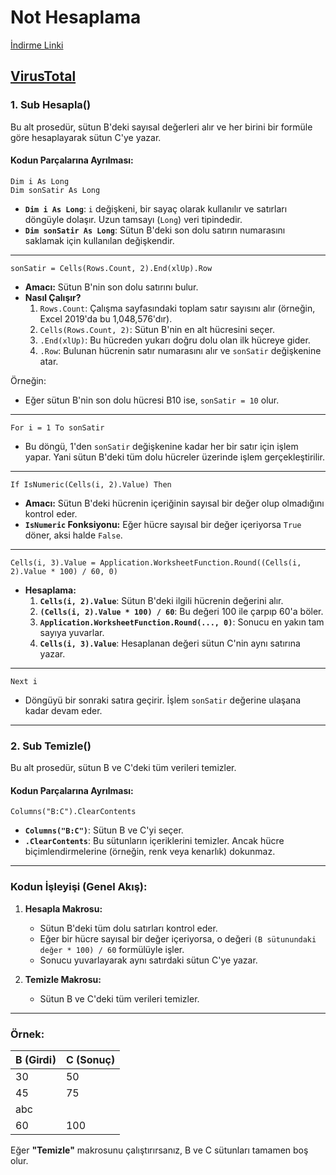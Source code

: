 # Not Hesaplama
[İndirme Linki](https://raw.githubusercontent.com/omerdynasty/not-hesaplama/refs/heads/main/Excel%20Dosyalar%C4%B1/not%20hesaplama.xlsm)

[VirusTotal](https://www.virustotal.com/gui/file/34067ca54d87b47033d05c55667617567276b66f6e1576abf29ea06279a77014)
---

### **1. Sub Hesapla()**
Bu alt prosedür, sütun B'deki sayısal değerleri alır ve her birini bir formüle göre hesaplayarak sütun C'ye yazar.

#### Kodun Parçalarına Ayrılması:
```vba
Dim i As Long
Dim sonSatir As Long
```
- **`Dim i As Long`**: `i` değişkeni, bir sayaç olarak kullanılır ve satırları döngüyle dolaşır. Uzun tamsayı (`Long`) veri tipindedir.
- **`Dim sonSatir As Long`**: Sütun B'deki son dolu satırın numarasını saklamak için kullanılan değişkendir.

---

```vba
sonSatir = Cells(Rows.Count, 2).End(xlUp).Row
```
- **Amacı:** Sütun B'nin son dolu satırını bulur.
- **Nasıl Çalışır?**
  1. `Rows.Count`: Çalışma sayfasındaki toplam satır sayısını alır (örneğin, Excel 2019'da bu 1,048,576'dır).
  2. `Cells(Rows.Count, 2)`: Sütun B'nin en alt hücresini seçer.
  3. `.End(xlUp)`: Bu hücreden yukarı doğru dolu olan ilk hücreye gider.
  4. `.Row`: Bulunan hücrenin satır numarasını alır ve `sonSatir` değişkenine atar.

Örneğin:
- Eğer sütun B'nin son dolu hücresi B10 ise, `sonSatir = 10` olur.

---

```vba
For i = 1 To sonSatir
```
- Bu döngü, 1'den `sonSatir` değişkenine kadar her bir satır için işlem yapar. Yani sütun B'deki tüm dolu hücreler üzerinde işlem gerçekleştirilir.

---

```vba
If IsNumeric(Cells(i, 2).Value) Then
```
- **Amacı:** Sütun B'deki hücrenin içeriğinin sayısal bir değer olup olmadığını kontrol eder.
- **`IsNumeric` Fonksiyonu:** Eğer hücre sayısal bir değer içeriyorsa `True` döner, aksi halde `False`.

---

```vba
Cells(i, 3).Value = Application.WorksheetFunction.Round((Cells(i, 2).Value * 100) / 60, 0)
```
- **Hesaplama:**
  1. **`Cells(i, 2).Value`**: Sütun B'deki ilgili hücrenin değerini alır.
  2. **`(Cells(i, 2).Value * 100) / 60`**: Bu değeri 100 ile çarpıp 60'a böler.
  3. **`Application.WorksheetFunction.Round(..., 0)`**: Sonucu en yakın tam sayıya yuvarlar.
  4. **`Cells(i, 3).Value`**: Hesaplanan değeri sütun C'nin aynı satırına yazar.

---

```vba
Next i
```
- Döngüyü bir sonraki satıra geçirir. İşlem `sonSatir` değerine ulaşana kadar devam eder.

---

### **2. Sub Temizle()**
Bu alt prosedür, sütun B ve C'deki tüm verileri temizler.

#### Kodun Parçalarına Ayrılması:
```vba
Columns("B:C").ClearContents
```
- **`Columns("B:C")`**: Sütun B ve C'yi seçer.
- **`.ClearContents`**: Bu sütunların içeriklerini temizler. Ancak hücre biçimlendirmelerine (örneğin, renk veya kenarlık) dokunmaz.

---

### **Kodun İşleyişi (Genel Akış):**
1. **Hesapla Makrosu:**
   - Sütun B'deki tüm dolu satırları kontrol eder.
   - Eğer bir hücre sayısal bir değer içeriyorsa, o değeri `(B sütunundaki değer * 100) / 60` formülüyle işler.
   - Sonucu yuvarlayarak aynı satırdaki sütun C'ye yazar.

2. **Temizle Makrosu:**
   - Sütun B ve C'deki tüm verileri temizler.

---

### **Örnek:**
| B (Girdi) | C (Sonuç) |
|-----------|-----------|
| 30        | 50        |
| 45        | 75        |
| abc       |           |
| 60        | 100       |

Eğer **"Temizle"** makrosunu çalıştırırsanız, B ve C sütunları tamamen boş olur.
